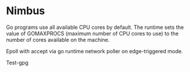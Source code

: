# Nimbus

Go programs use all available CPU cores by default. The runtime sets the value of GOMAXPROCS (maximum number of CPU cores to use) to the number of cores available on the machine. 

Epoll with accept via go runtime network poller on edge-triggered mode.

Test-gpg
